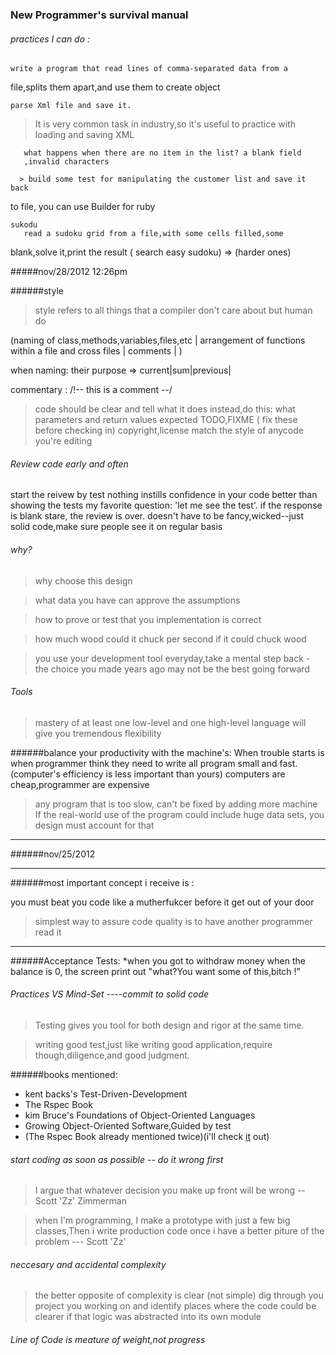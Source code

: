 ### New Programmer's survival manual 

###### practices I can do :
    write a program that read lines of comma-separated data from a
 file,splits them apart,and use them to create object

    parse Xml file and save it.
   > It is very common task in industry,so it's useful to
   practice with loading and saving XML

       what happens when there are no item in the list? a blank field
       ,invalid characters
 
      > build some test for manipulating the customer list and save it back
 to file, you can use Builder for ruby 
 
    sukodu
       read a sudoku grid from a file,with some cells filled,some
   blank,solve it,print the result
   ( search easy sudoku) => (harder ones)


#####nov/28/2012 12:26pm

######style
>style refers to all things that a compiler don't care about but human
do

(naming of class,methods,variables,files,etc | arrangement of functions
within a file and cross files | comments | )

when naming:  their purpose => current|sum|previous| 

commentary :  /!-- this is a comment --/  
> code should be clear and tell what it does
instead,do this: 
   what parameters and return values expected
   TODO,FIXME  ( fix these before checking in)
   copyright,license
   match the style of anycode you're editing

###### Review code early and often
start the reivew by test
  nothing instills confidence in your code better than showing the tests
  my favorite question: 'let me see the test'. if the response is blank
stare, the review is over.
  doesn't have to be fancy,wicked--just solid code,make sure people see it
on regular basis

###### why?
>why choose this design

>what data you have can approve the assumptions

>how to prove or test that you implementation is correct

>how much wood could it chuck per second if it could chuck wood

> you use your development tool everyday,take a mental step back - the choice you made years ago may not be the best going forward

###### Tools
> mastery of at least one low-level and one high-level language will
give you tremendous flexibility

######balance your productivity with the machine's:
When trouble starts is when programmer think they need to write all
program small and fast. (computer's efficiency is less important than
yours) 
computers are cheap,programmer are expensive

> any program that is too slow, can't be fixed by adding more machine
> If the real-world use of the program could include huge data sets, you
design must account for that

-----------------
######nov/25/2012 


------------------------------------

######most important concept i receive is :

you must beat you code like a mutherfukcer before it get out of your door



> simplest way to assure code quality is to have another programmer read
it 

----------

######Acceptance Tests:
*when you got to withdraw money when the balance is 0, the screen print
out "what?You want some of this,bitch !"

###### Practices VS Mind-Set ----commit to solid code
> Testing gives you tool for both design and rigor at the same time.


> writing good test,just like writing good application,require
though,diligence,and good judgment.

######books mentioned: 
 * kent backs's Test-Driven-Development
 * The Rspec Book
 * kim Bruce's Foundations of Object-Oriented Languages
 * Growing Object-Oriented Software,Guided by test 
 * (The Rspec Book already mentioned twice)(i'll check
 [it](http://www.amazon.com/The-RSpec-Book-Behaviour-Development/dp/1934356379/ref=sr_1_1?ie=UTF8&qid=1353867587&sr=8-1&keywords=Rspec)
 out) 

 

###### start coding as soon as possible -- do it wrong first
>  I argue that whatever decision you make up front will be wrong  --
Scott 'Zz' Zimmerman

>  when I'm programming, I make a prototype with just a few big
classes,Then i write production code once i have a better piture of the
problem --- Scott 'Zz'

###### neccesary and accidental complexity
> the better opposite of complexity is clear (not simple)
> dig through you  project you working on and identify places where the
code could be clearer if that logic was abstracted into its own module

###### Line of Code is meature of weight,not progress


